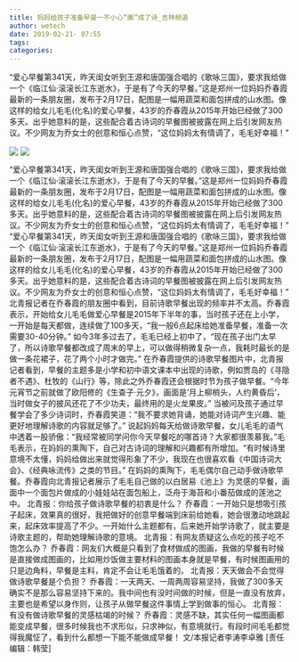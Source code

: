 ```yaml
---
title: 妈妈给孩子准备早餐一不小心“画”成了诗_吉林频道
author: wetech
date: 2019-02-21- 07:55
tags: 
categories: 
---
```

“爱心早餐第341天，昨天闺女听到王源和唐国强合唱的《歌咏三国》，要求我给做一个《临江仙·滚滚长江东逝水》，于是有了今天的早餐。”这是郑州一位妈妈乔春霞最新的一条朋友圈，发布于2月17日，配图是一幅用蔬菜和面包拼成的山水图。像这样的给女儿毛毛(化名)的爱心早餐，43岁的乔春霞从2015年开始已经做了300多天。出乎她意料的是，这些配合着古诗词的早餐图被披露在网上后引发网友热议。不少网友为乔女士的创意和恒心点赞，“这位妈妈太有情调了，毛毛好幸福！”
<!-- more -->
                
<img align="center" border="0" src="http://p3.ifengimg.com/fck/2019_08/b3f28b7753d9118_w252_h450.jpg" />
                
<img align="center" border="0" src="http://p2.ifengimg.com/a/2016/0810/204c433878d5cf9size1_w16_h16.png" />
            
“爱心早餐第341天，昨天闺女听到王源和唐国强合唱的《歌咏三国》，要求我给做一个《临江仙·滚滚长江东逝水》，于是有了今天的早餐。”这是郑州一位妈妈乔春霞最新的一条朋友圈，发布于2月17日，配图是一幅用蔬菜和面包拼成的山水图。像这样的给女儿毛毛(化名)的爱心早餐，43岁的乔春霞从2015年开始已经做了300多天。出乎她意料的是，这些配合着古诗词的早餐图被披露在网上后引发网友热议。不少网友为乔女士的创意和恒心点赞，“这位妈妈太有情调了，毛毛好幸福！”
“爱心早餐第341天，昨天闺女听到王源和唐国强合唱的《歌咏三国》，要求我给做一个《临江仙·滚滚长江东逝水》，于是有了今天的早餐。”这是郑州一位妈妈乔春霞最新的一条朋友圈，发布于2月17日，配图是一幅用蔬菜和面包拼成的山水图。像这样的给女儿毛毛(化名)的爱心早餐，43岁的乔春霞从2015年开始已经做了300多天。出乎她意料的是，这些配合着古诗词的早餐图被披露在网上后引发网友热议。不少网友为乔女士的创意和恒心点赞，“这位妈妈太有情调了，毛毛好幸福！”
北青报记者在乔春霞的朋友圈中看到，目前诗歌早餐出现的频率并不太高。乔春霞表示，开始给女儿毛毛做爱心早餐是2015年下半年的事，当时孩子还在上小学，一开始是每天都做，连续做了100多天，“我一般6点起床给她准备早餐，准备一次需要30-40分钟。”
如今3年多过去了，毛毛已经上初中了，“现在孩子出门太早了，所以诗歌早餐都改成了周末的早上，可以做得稍微复杂一点，我耗时最长的是做一条花裙子，花了两个小时才做完。”
在乔春霞提供的诗歌早餐图片中，北青报记者看到，早餐的主题多是小学和初中语文课本中出现的诗歌，例如贾岛的《寻隐者不遇》、杜牧的《山行》等，除此之外乔春霞还会根据时节为孩子做早餐。“今年元宵节之前就做了欧阳修的《生查子·元夕》，画面是‘月上柳梢头，人约黄昏后’，当时做女子的披风还花了不少功夫，最终用的是火龙果皮。”
当被问及孩子通过早餐学会了多少诗词时，乔春霞笑道：“我不要求她背诵，她能对诗词产生兴趣、能更好地理解诗歌的内容就足够了。”
说起妈妈每天给做诗歌早餐，女儿毛毛的语气中透着一股骄傲：“我经常被同学问你今天早餐吃的哪首诗？大家都很羡慕我。”毛毛表示，在妈妈的熏陶下，自己对古诗词的理解和兴趣都有所增加。“有时候诗里意境不太懂，妈妈给做出来就觉得形象了不少，我现在也很喜欢看《中国诗词大会》、《经典咏流传》之类的节目。”
在妈妈的熏陶下，毛毛偶尔自己动手做诗歌早餐。乔春霞向北青报记者展示了毛毛自己做的以白居易《池上》为灵感的早餐，画面中一个面包片做成的小娃娃站在面包船上，泛舟于海苔和小番茄做成的莲池之中。
北青报：你给孩子做诗歌早餐的初衷是什么？
乔春霞：一开始只是想吸引孩子起床，效果真的很好，我把做好的创意早餐端到床前给她看，她会很激动地跳起来，起床效率提高了不少。一开始什么主题都有，后来她开始学诗歌了，就主要是诗歌主题的，帮助她理解诗歌的意境。
北青报：有网友质疑这么点吃的孩子吃不饱怎么办？
乔春霞：网友们大概是只看到了食材做成的图画，我做的早餐有时候是直接做成图画的，比如用炒饭做主要材料的图画本身就是早餐，有时候图画用的只是边角料，早餐是主料，肯定不会让毛毛饿着的。
北青报：天天做会不会觉得做诗歌早餐是个负担？
乔春霞：一天两天、一周两周容易坚持，我做了300多天确实不是那么容易坚持下来的。我中间也有没时间做的时候，但是一直没有放弃，主要也是希望以身作则，让孩子从做早餐这件事情上学到做事的恒心。
北青报：有没有做诗歌早餐的灵感枯竭的时候？
乔春霞：灵感不缺，其实任何一幅图画都能变成早餐，很多时候我也不求形似，只求神似，有意境就行。有段时间毛毛都觉得我魔怔了，看到什么都想一下能不能做成早餐！
文/本报记者李涛李卓雅
[责任编辑：韩莹]
            
